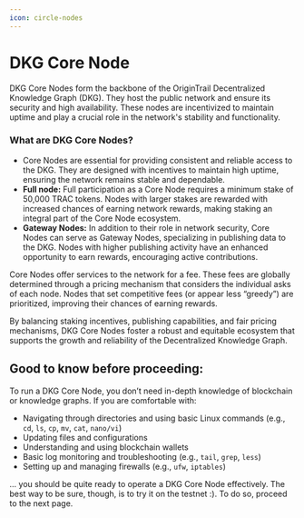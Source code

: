 ```yaml
---
icon: circle-nodes
---
```


# DKG Core Node

DKG Core Nodes form the backbone of the OriginTrail Decentralized Knowledge Graph (DKG). They host the public network and ensure its security and high availability. These nodes are incentivized to maintain uptime and play a crucial role in the network's stability and functionality.

### What are DKG Core Nodes?

* Core Nodes are essential for providing consistent and reliable access to the DKG. They are designed with incentives to maintain high uptime, ensuring the network remains stable and dependable.
* **Full node:** Full participation as a Core Node requires a minimum stake of 50,000 TRAC tokens. Nodes with larger stakes are rewarded with increased chances of earning network rewards, making staking an integral part of the Core Node ecosystem.
* **Gateway Nodes:** In addition to their role in network security, Core Nodes can serve as Gateway Nodes, specializing in publishing data to the DKG. Nodes with higher publishing activity have an enhanced opportunity to earn rewards, encouraging active contributions.

Core Nodes offer services to the network for a fee. These fees are globally determined through a pricing mechanism that considers the individual asks of each node. Nodes that set competitive fees (or appear less “greedy”) are prioritized, improving their chances of earning rewards.

By balancing staking incentives, publishing capabilities, and fair pricing mechanisms, DKG Core Nodes foster a robust and equitable ecosystem that supports the growth and reliability of the Decentralized Knowledge Graph.

## Good to know before proceeding:

To run a DKG Core Node, you don’t need in-depth knowledge of blockchain or knowledge graphs. If you are comfortable with:

* Navigating through directories and using basic Linux commands (e.g., `cd`, `ls`, `cp`, `mv`, `cat`, `nano/vi`)
* Updating files and configurations
* Understanding and using blockchain wallets
* Basic log monitoring and troubleshooting (e.g., `tail`, `grep`, `less`)
* Setting up and managing firewalls (e.g., `ufw`, `iptables`)

... you should be quite ready to operate a DKG Core Node effectively. The best way to be sure, though, is to try it on the testnet :). To do so, proceed to the next page.
